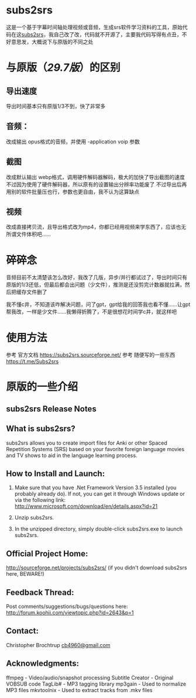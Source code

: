 # subs2srs
这是一个基于字幕时间轴处理视频或音频，生成srs软件学习资料的工具，原始代码在这[subs2srs](https://subs2srs.sourceforge.net/)，我自己改了改，代码就不开源了，主要我代码写得有点丑，不好意思发，大概说下与原版的不同之处

# 与原版（*29.7版*）的区别
## 导出速度
导出时间基本只有原版1/3不到，快了非常多

## 音频：
改成输出 opus格式的音频，并使用 -application voip 参数

## 截图
改成默认输出 webp格式，调用硬件解码器解码，极大的加快了导出截图的速度
不过因为使用了硬件解码器，所以原有的设置输出分辨率功能废了
不过导出后再用别的软件批量压也行，参数也更自由，我不认为这算缺点

## 视频
改成直接拷贝流，且导出格式改为mp4，你都已经用视频来学东西了，应该也无所谓文件体积吧……  

# 碎碎念
音频目前不太清楚该怎么改好，我改了几版，异步/并行都试过了，导出时间只有原版的1/3还低，但最后都会出问题（少文件），推测是还没剪完计数器就拉满，然后把缓存文件删了

我不懂c井，不知道该咋解决问题，问了gpt，gpt给我的回答我也看不懂……让gpt帮我改，一样是少文件……我懒得折腾了，不是很想花时间学c井，就这样吧

# 使用方法
参考 官方文档 https://subs2srs.sourceforge.net/
参考 随便写的一些东西 https://t.me/Subs2srs

# 原版的一些介绍
subs2srs Release Notes
--------------------------------------------------------------------------------

What is subs2srs?
-----------------
subs2srs allows you to create import files for Anki or other Spaced Repetition
Systems (SRS) based on your favorite foreign language movies and TV shows to aid
in the language learning process.


How to Install and Launch:
--------------------------
1) Make sure that you have .Net Framework Version 3.5 installed (you probably
   already do). If not, you can get it through Windows update or via the following
   link: http://www.microsoft.com/download/en/details.aspx?id=21

2) Unzip subs2srs.

3) In the unzipped directory, simply double-click subs2srs.exe to launch subs2srs.


Official Project Home:
----------------------
http://sourceforge.net/projects/subs2srs/
(if you didn't download subs2srs here, BEWARE!)


Feedback Thread:
----------------
Post comments/suggestions/bugs/questions here:
http://forum.koohii.com/viewtopic.php?id=2643&p=1


Contact:
--------
Christopher Brochtrup
cb4960@gmail.com


Acknowledgments:
----------------
ffmpeg           - Video/audio/snapshot processing
Subtitle Creator - Original VOBSUB code
TagLib#          - MP3 tagging library
mp3gain          - Used to normalize MP3 files
mkvtoolnix       - Used to extract tracks from .mkv files
